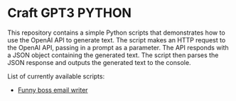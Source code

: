 # Craft GPT3 PYTHON

This repository contains a simple Python scripts that demonstrates how to use the OpenAI API to generate text. The script makes an HTTP request to the OpenAI API, passing in a prompt as a parameter. The API responds with a JSON object containing the generated text. The script then parses the JSON response and outputs the generated text to the console.

List of currently available scripts:
- <a href="https://github.com/manoj-wpzonify/craft-gpt3-python/blob/main/funny-boss-email.py">Funny boss email writer</a>
